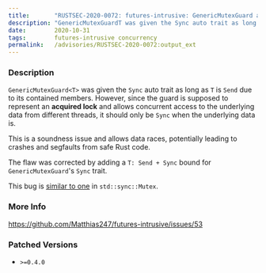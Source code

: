 ```yaml
---
title:       "RUSTSEC-2020-0072: futures-intrusive: GenericMutexGuard allows data races of non-Sync types across threads"
description: "GenericMutexGuardT was given the Sync auto trait as long as T is Send due to its contained members. However, since the guard is supposed to represent an acquired lock and allows concurrent access to the underlying data from different threads, it should only be Sync when the underlying data is. This is a soundness issue and allows data races, potentially leading to crashes and segfaults from safe Rust code. The flaw was corrected by adding a T Send  Sync bound for GenericMutexGuards Sync trait. This bug is similar to onehttpsgithub.comrustlangrustissues41622 in stdsyncMutex."
date:        2020-10-31
tags:        futures-intrusive concurrency
permalink:   /advisories/RUSTSEC-2020-0072:output_ext
---
```


### Description

`GenericMutexGuard<T>` was given the `Sync` auto trait as long as `T` is `Send`
due to its contained members. However, since the guard is supposed to represent
an **acquired lock** and allows concurrent access to the underlying data from
different threads, it should only be `Sync` when the underlying data is.

This is a soundness issue and allows data races, potentially leading to crashes
and segfaults from safe Rust code.

The flaw was corrected by adding a `T: Send + Sync` bound for
`GenericMutexGuard`'s `Sync` trait.

This bug is [similar to one](https://github.com/rust-lang/rust/issues/41622) in
`std::sync::Mutex`.

### More Info

<https://github.com/Matthias247/futures-intrusive/issues/53>

### Patched Versions

- `>=0.4.0`


